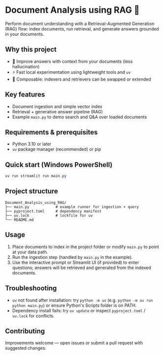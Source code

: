 # Document Analysis using RAG 🧾

Perform document understanding with a Retrieval-Augmented Generation (RAG) flow: index documents, run retrieval, and generate answers grounded in your documents.

## Why this project

- 🔎 Improve answers with context from your documents (less hallucination)
- ⚡ Fast local experimentation using lightweight tools and `uv`
- 🧩 Composable: indexers and retrievers can be swapped or extended

## Key features

- Document ingestion and simple vector index
- Retrieval + generative answer pipeline (RAG)
- Example `main.py` to demo search and Q&A over loaded documents

## Requirements & prerequisites

- Python 3.10 or later
- `uv` package manager (recommended) or pip

## Quick start (Windows PowerShell)

```powershell
uv run streamlit run main.py
```

## Project structure

```
Document_Analysis_using_RAG/
├── main.py            # example runner for ingestion + query
├── pyproject.toml     # dependency manifest
├── uv.lock            # lockfile for uv
└── README.md
```

## Usage

1. Place documents to index in the project folder or modify `main.py` to point at your data path.
2. Run the ingestion step (handled by `main.py` in the example).
3. Use the interactive prompt or Streamlit UI (if provided) to enter questions; answers will be retrieved and generated from the indexed documents.

## Troubleshooting

- `uv` not found after installation: try `python -m uv` (e.g. `python -m uv run python main.py`) or ensure Python's Scripts folder is on PATH.
- Dependency install fails: try `uv update` or inspect `pyproject.toml` / `uv.lock` for conflicts.

## Contributing

Improvements welcome — open issues or submit a pull request with suggested changes.
